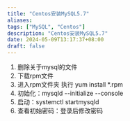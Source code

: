 ```yaml
---
title: "Centos安装MySQL5.7"
aliases: 
tags: ["MySQL", "Centos"]
description: "Centos安装MySQL5.7"
date: 2024-05-09T13:17:37+08:00
draft: false
---
```



1. 删除关于mysql的文件
2. 下载rpm文件
3. 进入rpm文件夹   执行  yum install *.rpm
4. 初始化：mysqld --initialize --console
5. 启动：systemctl startmysqld
6. 查看初始密码：登录后修改密码